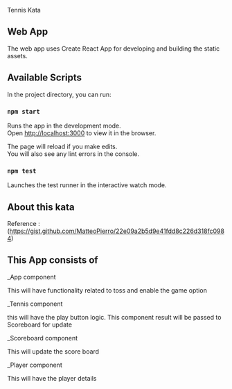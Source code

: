 Tennis Kata

## Web App

The web app uses Create React App for developing and building the static assets.

## Available Scripts

In the project directory, you can run:

### `npm start`

Runs the app in the development mode.<br>
Open [http://localhost:3000](http://localhost:3000) to view it in the browser.

The page will reload if you make edits.<br>
You will also see any lint errors in the console.

### `npm test`

Launches the test runner in the interactive watch mode.

## About this kata

Reference : (https://gist.github.com/MatteoPierro/22e09a2b5d9e41fdd8c226d318fc0984)

## This App consists of 

_App component

This will have functionality related to toss and enable the game option

_Tennis component

this will have the play button logic. This component result will be passed to Scoreboard for update

_Scoreboard component

This will update the score board

_Player component

This will have the player details